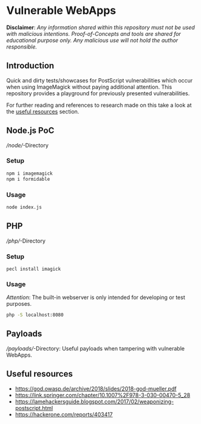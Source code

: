 # Vulnerable WebApps

**Disclaimer**: *Any information shared within this repository must not be used with malicious intentions. Proof-of-Concepts and tools are shared for educational purpose only. Any malicious use will not hold the author responsible.*

## Introduction
Quick and dirty tests/showcases for PostScript vulnerabilities which occur when using ImageMagick without paying additional attention. This repository provides a playground for previously presented vulnerabilities. 

For further reading and references to research made on this take a look at the [useful resources](https://github.com/lauritzh/PoC-Using_ImageMagick_in_vulnerable_WebApps/blob/master/README.md#useful-resources) section. 

## Node.js PoC
*/node/*-Directory
### Setup
```Bash
npm i imagemagick
npm i formidable
```

### Usage
```Bash
node index.js
```

## PHP
*/php/*-Directory
### Setup
```
pecl install imagick
```

### Usage
*Attention*: The built-in webserver is only intended for developing or test purposes.
```Bash
php -S localhost:8080
```

## Payloads
*/payloads/*-Directory: Useful payloads when tampering with vulnerable WebApps.

## Useful resources
* https://god.owasp.de/archive/2018/slides/2018-god-mueller.pdf
* https://link.springer.com/chapter/10.1007%2F978-3-030-00470-5_28 
* https://lamehackersguide.blogspot.com/2017/02/weaponizing-postscript.html
* https://hackerone.com/reports/403417
